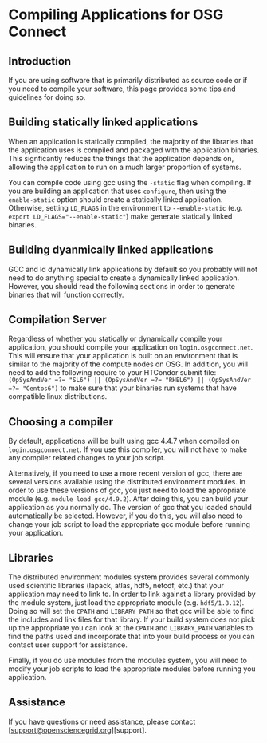 [title]: - "Compiling Applications for OSG Connect"

# Compiling Applications for OSG Connect
## Introduction
If you are using software that is primarily distributed as source code
or if you need to compile your software, this page provides some tips and
guidelines for doing so.

## Building statically linked applications

When an application is statically compiled, the majority  of the libraries that 
the application uses is compiled and packaged with the application binaries.
This signficantly reduces the things that the application depends on, allowing
the application to run on a much larger proportion of systems.

You can compile code using gcc using the `-static` flag when compiling.  If you
are building an application that uses `configure`, then using the
`--enable-static` option should create a statically linked application.
Otherwise, setting `LD_FLAGS` in the environment to `--enable-static` 
(e.g. `export LD_FLAGS="--enable-static"`) make generate statically linked
binaries.

## Building dyanmically linked applications

GCC and ld dynamically link applications by default so you probably will not need
to do anything special to create a dynamically linked application.  However, you
should read the following sections in order to generate binaries that will function 
correctly.

## Compilation Server

Regardless of whether you statically or dynamically compile your application,
you should compile your application on `login.osgconnect.net`.  This will ensure
that your application is built on an environment that is similar to the majority
of the compute nodes on OSG.  In addition, you will need to add the following
require to your HTCondor submit file: `(OpSysAndVer =?= "SL6") || (OpSysAndVer
=?= "RHEL6") || (OpSysAndVer =?= "Centos6")` to make sure that your binaries run 
systems that have compatible linux distributions.

## Choosing a compiler

By default, applications will be built using gcc 4.4.7 when compiled on
`login.osgconnect.net`.  If you use this compiler, you will not have to make any
compiler related changes to your job script.  

Alternatively, if you need to use a more recent version of gcc, there are
several versions available using the distributed environment modules.  In order
to use these versions of gcc, you just need to load the appropriate module (e.g.
`module load gcc/4.9.2`).  After doing this, you can build your application as
you normally do.  The version of gcc that you loaded should automatically be
selected.  However, if you do this, you will also need to change your job script
to load the appropriate gcc module before running your application.


## Libraries

The distributed environment modules system provides several commonly used
scientific libraries (lapack, atlas, hdf5, netcdf, etc.) that your application
may need to link to.  In order to link against a library provided by the
module system, just load the appropriate module (e.g. `hdf5/1.8.12`).  Doing so
will set the `CPATH` and `LIBRARY_PATH` so that gcc will be able to find the
includes and link files for that library.  If your build system does not pick up
the appropriate you can look at the `CPATH` and `LIBRARY_PATH` variables to find
the paths used and incorporate that into your build process or you can contact
user support for assistance.

Finally, if you do use modules from the modules system, you will need to modify
your job scripts to load the appropriate modules before running you application.

## Assistance
If you have questions or need assistance, please contact [support@opensciencegrid.org][support].
